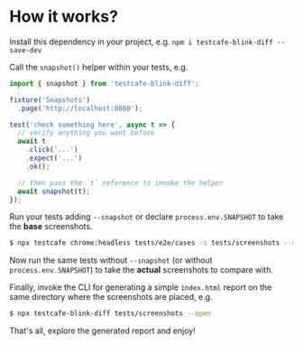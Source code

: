 # How it works?

Install this dependency in your project, e.g. `npm i testcafe-blink-diff --save-dev`

Call the `snapshot()` helper within your tests, e.g.

```js
import { snapshot } from 'testcafe-blink-diff';

fixture('Snapshots')
  .page('http://localhost:8080');

test('check something here', async t => {
  // verify anything you want before
  await t
    .click('...')
    .expect('...')
    .ok();

  // then pass the `t` reference to invoke the helper
  await snapshot(t);
});
```

Run your tests adding `--snapshot` or declare `process.env.SNAPSHOT` to take the **base** screenshots.

```bash
$ npx testcafe chrome:headless tests/e2e/cases -s tests/screenshots --snapshot
```

Now run the same tests without `--snapshot` (or without `process.env.SNAPSHOT`) to take the **actual** screenshots to compare with.

Finally, invoke the CLI for generating a simple `index.html` report on the same directory where the screenshots are placed, e.g.

```bash
$ npx testcafe-blink-diff tests/screenshots --open
```

That's all, explore the generated report and enjoy!

